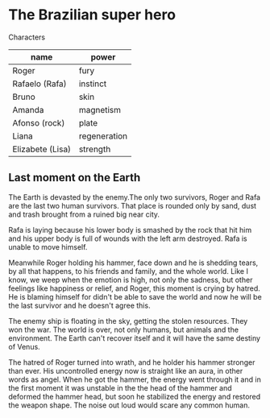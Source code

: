 # The Brazilian super hero

Characters

| name             | power        |
| ---------------- | ------------ |
| Roger            | fury         |
| Rafaelo (Rafa)   | instinct     |
| Bruno            | skin         |
| Amanda           | magnetism    |
| Afonso (rock)    | plate        |
| Liana            | regeneration |
| Elizabete (Lisa) | strength     |

## Last moment on the Earth

The Earth is devasted by the enemy.The
only two survivors, Roger and Rafa are
the last two human survivors. That place
is rounded only by sand, dust and trash
brought from a ruined big near city.

Rafa is laying because his lower body is
smashed by the rock that hit him and his
upper body is full of wounds with the left
arm destroyed. Rafa is unable to move
himself.

Meanwhile Roger holding his hammer, face
down and he is shedding tears, by all
that happens, to his friends and family,
and the whole world. Like I know, we weep
when the emotion is high, not only the
sadness, but other feelings like happiness
or relief, and Roger, this moment is
crying by hatred. He is blaming himself
for didn't be able to save the world
and now he will be the last survivor and
he doesn't agree this.

The enemy ship is floating in the sky,
getting the stolen resources. They won
the war. The world is over, not only
humans, but animals and the environment.
The Earth can't recover itself and it will
have the same destiny of Venus.

The hatred of Roger turned into wrath, and
he holder his hammer stronger than ever.
His uncontrolled energy now is straight
like an aura, in other words as angel.
When he got the hammer, the energy went
through it and in the first moment it was
unstable in the the head of the hammer and
deformed the hammer head, but soon he
stabilized the energy and restored the
weapon shape. The noise out loud would
scare any common human.

